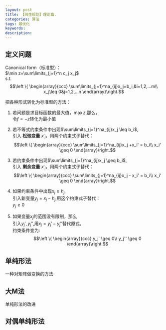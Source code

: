 ```yaml
---
layout: post
title: 【线性规划】理论篇.
categories: 算法
tags: 最优化
keywords:
description:
---
```


## 定义问题

Canonical form（标准型）：  
$\min z=\sum\limits_{j=1}^n c_j x_j$  
s.t.  
$$\left \{ \begin{array}{ccc}
\sum\limits_{j=1}^na_{ij}x_j=b_i,&i=1,2,...m\\
x_j\leq 0&j=1,2,...n
\end{array}\right.$$

把各种形式转化为标准型的方法：
1. 若问题是求目标函数的最大值，$\max z$,那么，  
令$f=-z$转化为最小值  


2. 若不等式约束条件中出现$\sum\limits_{j=1}^na_{ij}x_j \leq b_i$,  
引入 **松弛变量** $x'_ i$，用两个约束式子替代：  
$$\left \{ \begin{array}{ccc}
\sum\limits_{j=1}^na_{ij}x_j +x_i' = b_i\\
x_i' \geq 0
\end{array}\right.$$



3. 若约束条件中出现$\sum\limits_{j=1}^na_{ij}x_j \geq b_i$,  
引入 **剩余变量** $x'_ i$，用两个约束式子替代：  
$$\left \{ \begin{array}{ccc}
\sum\limits_{j=1}^na_{ij}x_j - x_i' = b_i\\
x_i' \geq 0
\end{array}\right.$$


4. 如果约束条件中出现$x_j \geq h_j$,  
引入新变量$y_j=x_j-h_j$,用这个约束式子替代：  
$y_j \geq 0$  

5. 如果变量$x_j$的范围没有限制，那么  
引入$y_j',y_j''$,用$x_j=y_j'-y_j''$替代原式，  
约束条件变为:  
$$\left \{ \begin{array}{ccc}
y_j' \geq 0\\
y_j'' \geq 0
\end{array}\right.$$

## 单纯形法
一种对矩阵做变换的方法
## 大M法
单纯形法的改进
## 对偶单纯形法
